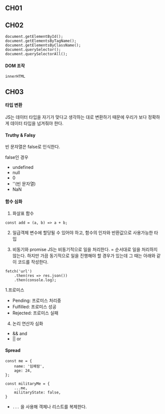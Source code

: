 ## CH01

## CH02
```
document.getElementById();
document.getElementsByTagName();
document.getElementsByClassName();
document.querySelector();
document.querySelectorAll();
```

#### DOM 조작
```
innerHTML

```

## CH03
#### 타입 변환
JS는 데이터 타입을 자기가 맞다고 생각하는 대로 변환하기 때문에 우리가 보다 정확하게 데이터 타입을 넘겨줘야 한다.

#### Truthy & Falsy
빈 문자열은 false로 인식한다.

false인 경우
- undefined
- null
- 0
- ''(빈 문자열)
- NaN

#### 함수 심화
1. 화살표 함수
```
const add = (a, b) => a + b;
```

2. 일급객체
변수에 할당될 수 있어야 하고, 함수의 인자와 반환값으로 사용가능한 타입

3. 비동기와 promise
JS는 비동기적으로 일을 처리한다. = 순서대로 일을 처리하지 않는다.
하지만 가끔 동기적으로 일을 진행해야 할 경우가 있는데 그 때는 아래와 같이 코드를 작성한다.
```
fetch('url')
    .then(res => res.json())
    .then(console.log);
```

1.프로미스
- Pending: 프로미스 처리중
- Fulfilled: 프로미스 성공
- Rejected: 프로미스 실패

4. 논리 연산자 심화
- && and
- || or

#### Spread
```
const me = {
    name: '임예람',
    age: 24,
};

const militaryMe = {
    ...me,
    militaryState: false,
}
```
- `...` 을 사용해 객체나 리스트를 복제한다.